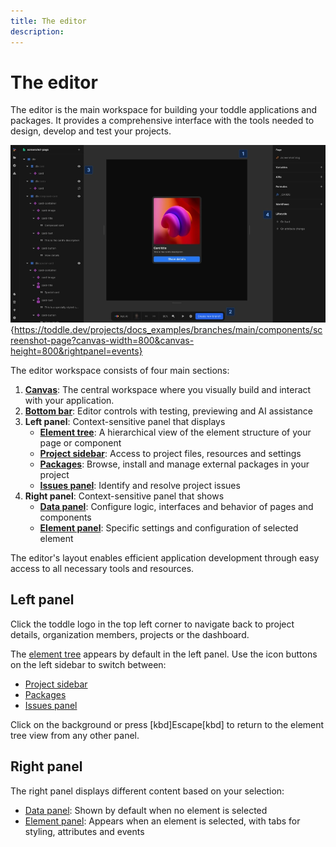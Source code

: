 ```yaml
---
title: The editor
description:
---
```


# The editor
The editor is the main workspace for building your toddle applications and packages. It provides a comprehensive interface with the tools needed to design, develop and test your projects.

![Editor overview|16/9](editor-overview.webp){https://toddle.dev/projects/docs_examples/branches/main/components/screenshot-page?canvas-width=800&canvas-height=800&rightpanel=events}

The editor workspace consists of four main sections:

1. **[Canvas](/the-editor/canvas)**: The central workspace where you visually build and interact with your application.
2. **[Bottom bar](/the-editor/bottom-bar)**: Editor controls with testing, previewing and AI assistance
3. **Left panel**: Context-sensitive panel that displays
    - **[Element tree](/the-editor/element-tree)**: A hierarchical view of the element structure of your page or component
    - **[Project sidebar](/the-editor/project-sidebar)**: Access to project files, resources and settings
    - **[Packages](/the-editor/packages)**: Browse, install and manage external packages in your project
    - **[Issues panel](/the-editor/issues-panel)**: Identify and resolve project issues
4. **Right panel**: Context-sensitive panel that shows
    - **[Data panel](/the-editor/data-panel)**: Configure logic, interfaces and behavior of pages and components
    - **[Element panel](/the-editor/element-panel)**: Specific settings and configuration of selected element

The editor's layout enables efficient application development through easy access to all necessary tools and resources.

## Left panel
Click the toddle logo in the top left corner to navigate back to project details, organization members, projects or the dashboard.

The [element tree](/the-editor/element-tree) appears by default in the left panel. Use the icon buttons on the left sidebar to switch between:
- [Project sidebar](/the-editor/project-sidebar)
- [Packages](/the-editor/packages)
- [Issues panel](/the-editor/issues-panel)

Click on the background or press [kbd]Escape[kbd] to return to the element tree view from any other panel.

## Right panel
The right panel displays different content based on your selection:
- [Data panel](/the-editor/data-panel): Shown by default when no element is selected
- [Element panel](/the-editor/element-panel): Appears when an element is selected, with tabs for styling, attributes and events